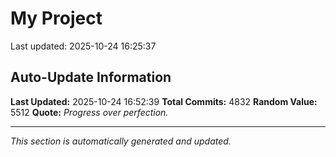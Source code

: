 # My Project


Last updated: 2025-10-24 16:25:37







































































































































































































































































































































































































































































































































































































































































































































































































































































































































































































































































































































































































































































































































































































































































































































































































































































































































































































































































































































































































































































































































































































































































































































































































































































































































































































































































































































































































































































































































































































































































































































































































































































































































































































































































































































































































































































































































































































































































































































































































































































































































































































































































































































































































































































































































































































































































































































































































































































































































































































































































































































































































































































































































































































































## Auto-Update Information

**Last Updated:** 2025-10-24 16:52:39
**Total Commits:** 4832
**Random Value:** 5512
**Quote:** _Progress over perfection._

---
_This section is automatically generated and updated._